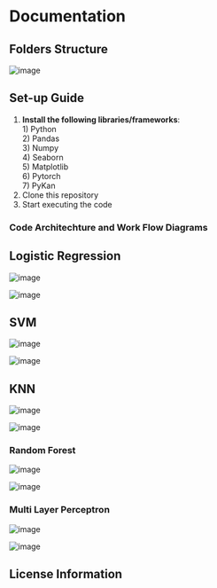 <h1>Documentation</h1>

<h2>Folders Structure</h2>


![image](https://github.com/user-attachments/assets/3017a090-12e0-4dff-8c4a-577ef84bde22)


<h2>Set-up Guide</h2>

<ol>
  <li>
    <b>Install the following libraries/frameworks</b>: <br/>
      1) Python <br/>
      2) Pandas <br/>
      3) Numpy <br/>
      4) Seaborn <br/>
      5) Matplotlib <br/>
      6) Pytorch <br/>
      7) PyKan <br/>
  </li>
  <li>
    Clone this repository
  </li>
  <li>
    Start executing the code
  </li>
</ol>

<h3>Code Architechture and Work Flow Diagrams</h3>

<h2>Logistic Regression</h2>

![image](https://github.com/user-attachments/assets/ea31ecad-60ac-432c-a0fd-2f891f0146a0)

![image](https://github.com/user-attachments/assets/b5da90e6-d4fb-43a7-bfd7-a68c23d63cf2)

<h2>SVM</h2>

![image](https://github.com/user-attachments/assets/27c15c9d-7e51-4edf-a36e-5d6f9903f01d)

![image](https://github.com/user-attachments/assets/ec560f9f-4025-4194-b740-fc1ba4aadef3)


<h2>KNN</h2>

![image](https://github.com/user-attachments/assets/ce103d41-26e2-44b3-ac5f-fee8edd075bc)

![image](https://github.com/user-attachments/assets/30fe21b7-f1c3-4ac2-ac41-8add9019afd4)


<h3>Random Forest</h3>

![image](https://github.com/user-attachments/assets/a3ae6a0a-7fcf-4cd7-90fd-e1dba867b6d0)

![image](https://github.com/user-attachments/assets/ca94b723-53e2-471f-b45a-a9d9e14d8d18)


<h3>Multi Layer Perceptron</h3>

![image](https://github.com/user-attachments/assets/32edb04f-6f2f-4bd4-ab93-0ded99be2bfe)

![image](https://github.com/user-attachments/assets/79798ebc-044f-41cc-8c59-d556a5e59f5b)


<h2>License Information</h2>

